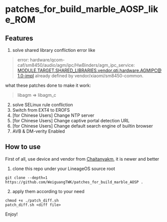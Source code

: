 # patches_for_build_marble_AOSP_like_ROM

## Features

1. solve shared library confliction error like

>error: hardware/qcom-caf/sm8450/audio/agm/ipc/HwBinders/agm_ipc_service: MODULE.TARGET.SHARED_LIBRARIES.vendor.qti.hardware.AGMIPC@1.0-impl already defined by vendor/xiaomi/sm8450-common.

what these patches done to make it work:
>libagm => libagm_c

2. solve SELinux rule confliction
3. Switch from EXT4 to EROFS
4. \[for Chinese Users] Change NTP server
5. \[for Chinese Users] Change captive portal detection URL
6. \[for Chinese Users] Change default search engine of builtin browser
7. AVB & DM-verity Enabled

## How to use

First of all, use device and vendor from [Chaitanyakm](https://github.com/Chaitanyakm), it is newer and better

1. clone this repo under your LineageOS source root

```
git clone --depth=1 https://github.com/WeiguangTWK/patches_for_build_marble_AOSP .
```

2. apply them according to your need

```
chmod +x ./patch_diff.sh
patch_diff.sh <diff file>
```

Enjoy!
